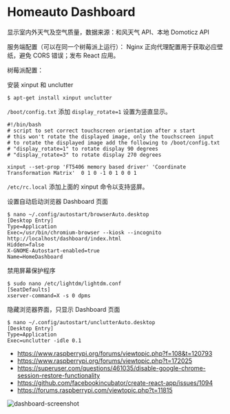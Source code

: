 # Homeauto Dashboard

显示室内外天气及空气质量，数据来源：和风天气 API、本地 Domoticz API

服务端配置（可以在同一个树莓派上运行）：
Nginx 正向代理配置用于获取必应壁纸，避免 CORS 错误；发布 React 应用。

树莓派配置：

安装 xinput 和 unclutter
```
$ apt-get install xinput unclutter
```

```/boot/config.txt``` 添加 ```display_rotate=1``` 设置为竖直显示。

```
#!/bin/bash
# script to set correct touchscreen orientation after x start
# this won't rotate the displayed image, only the touchscreen input
# to rotate the displayed image add the following to /boot/config.txt
# "display_rotate=1" to rotate display 90 degrees
# "display_rotate=3" to rotate display 270 degrees

xinput --set-prop 'FT5406 memory based driver' 'Coordinate Transformation Matrix'  0 1 0 -1 0 1 0 0 1
```

```/etc/rc.local``` 添加上面的 xinput 命令以支持竖屏。


设置自动启动浏览器 Dashboard 页面

```
$ nano ~/.config/autostart/browserAuto.desktop
[Desktop Entry]
Type=Application
Exec=/usr/bin/chromium-browser --kiosk --incognito http://localhost/dashboard/index.html
Hidden=false
X-GNOME-Autostart-enabled=true
Name=HomeDashboard
```

禁用屏幕保护程序
```
$ sudo nano /etc/lightdm/lightdm.conf
[SeatDefaults]
xserver-command=X -s 0 dpms
```

隐藏浏览器界面，只显示 Dashboard 页面
```
$ nano ~/.config/autostart/unclutterAuto.desktop
[Desktop Entry]
Type=Application
Exec=unclutter -idle 0.1
```

* https://www.raspberrypi.org/forums/viewtopic.php?f=108&t=120793
* https://www.raspberrypi.org/forums/viewtopic.php?t=172025
* https://superuser.com/questions/461035/disable-google-chrome-session-restore-functionality
* https://github.com/facebookincubator/create-react-app/issues/1094
* https://forums.raspberrypi.com/viewtopic.php?t=11815

![dashboard-screenshot](https://github.com/wolfg1969/rpi-homeauto-dashboard/assets/1585718/e0af8ab2-3f57-4a09-a076-a235170bb5e3)

  
